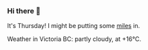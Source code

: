 ### Hi there :wave:

It's Thursday! I might be putting some [miles](https://www.strava.com/athletes/889963) in.

Weather in Victoria BC: partly cloudy, at +16°C.
